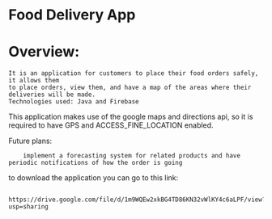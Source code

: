 # Food Delivery App


# Overview:


```
It is an application for customers to place their food orders safely, it allows them 
to place orders, view them, and have a map of the areas where their deliveries will be made.
Technologies used: Java and Firebase
```

This application makes use of the google maps and directions api, so it is required to have GPS and ACCESS_FINE_LOCATION enabled.

Future plans:
```
	implement a forecasting system for related products and have periodic notifications of how the order is going
```
to download the application you can go to this link:

```
    https://drive.google.com/file/d/1m9WQEw2xkBG4TD86KN32vWlKY4c6aLPF/view?usp=sharing
```
